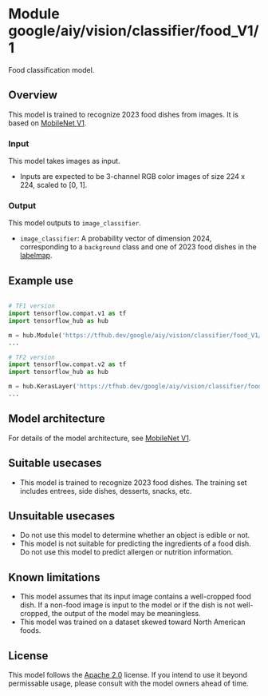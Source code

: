 # Module google/aiy/vision/classifier/food_V1/1

Food classification model.

<!-- asset-path: @visionkit/aiy/classifier/seefood_V1/2 -->
<!-- task: image-classification -->
<!-- fine-tunable: false -->
<!-- format: hub -->
<!-- language: en -->
<!-- network-architecture: mobilenet-v1 -->
<!-- interactive-model-name: vision -->

## Overview

This model is trained to recognize 2023 food dishes from images. It is based on
[MobileNet V1](https://arxiv.org/abs/1704.04861).

### Input

This model takes images as input.

*   Inputs are expected to be 3-channel RGB color images of size 224 x 224,
    scaled to [0, 1].

### Output

This model outputs to `image_classifier`.

*   `image_classifier`: A probability vector of dimension 2024, corresponding to
    a `background` class and one of 2023 food dishes in the
    [labelmap](https://www.gstatic.com/aihub/tfhub/labelmaps/aiy_food_V1_labelmap.csv).

## Example use

```python

# TF1 version
import tensorflow.compat.v1 as tf
import tensorflow_hub as hub

m = hub.Module('https://tfhub.dev/google/aiy/vision/classifier/food_V1/1')
...

# TF2 version
import tensorflow.compat.v2 as tf
import tensorflow_hub as hub

m = hub.KerasLayer('https://tfhub.dev/google/aiy/vision/classifier/food_V1/1')
...
```

## Model architecture

For details of the model architecture, see
[MobileNet V1](https://arxiv.org/abs/1704.04861).

## Suitable usecases

-   This model is trained to recognize 2023 food dishes. The training set
    includes entrees, side dishes, desserts, snacks, etc.

## Unsuitable usecases

-   Do not use this model to determine whether an object is edible or not.
-   This model is not suitable for predicting the ingredients of a food dish. Do
    not use this model to predict allergen or nutrition information.

## Known limitations

-   This model assumes that its input image contains a well-cropped food dish.
    If a non-food image is input to the model or if the dish is not
    well-cropped, the output of the model may be meaningless.
-   This model was trained on a dataset skewed toward North American foods.

## License

This model follows the [Apache 2.0](https://www.apache.org/licenses/LICENSE-2.0)
license. If you intend to use it beyond permissable usage, please consult with
the model owners ahead of time.
